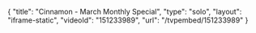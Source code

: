 {
    "title": "Cinnamon - March Monthly Special",
    "type": "solo",
    "layout": "iframe-static",
    "videoId": "151233989",
    "url": "\/tvpembed\/151233989"
}
